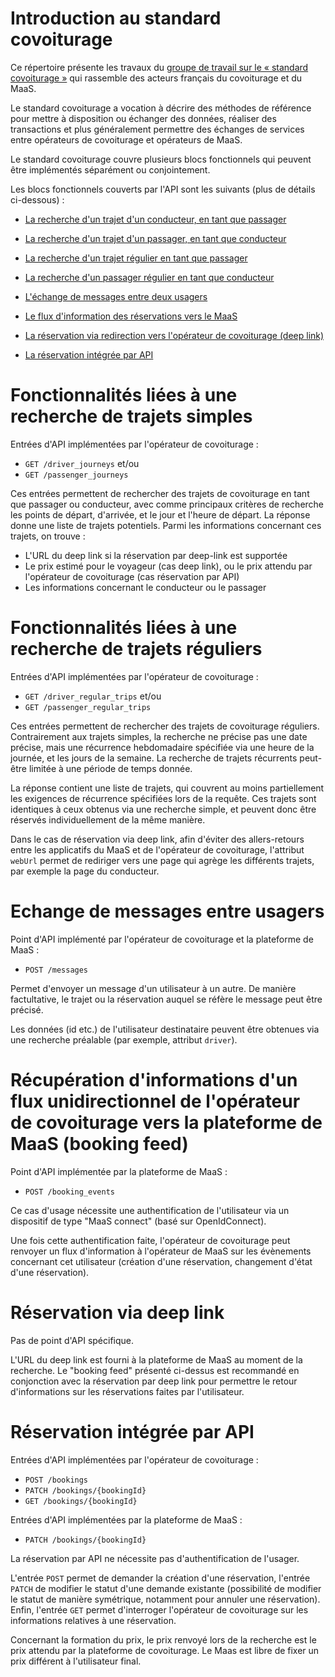 # Introduction au standard covoiturage

Ce répertoire présente les travaux du [groupe de travail sur le « standard covoiturage »](https://wiki.lafabriquedesmobilites.fr/wiki/Standard_Covoiturage)
qui rassemble des acteurs français du covoiturage et du MaaS.

Le standard covoiturage a vocation à décrire des méthodes de référence pour
mettre à disposition ou échanger des données, réaliser des transactions et plus
généralement permettre des échanges de services entre opérateurs de covoiturage
et opérateurs de MaaS.

Le standard covoiturage couvre plusieurs blocs fonctionnels qui peuvent être
implémentés séparément ou conjointement.

Les blocs fonctionnels couverts par l'API sont les suivants (plus de détails
ci-dessous) :

* [La recherche d'un trajet d'un conducteur, en tant que 
  passager](#fonctionnalit%C3%A9s-li%C3%A9es-%C3%A0-une-recherche-de-trajets-simples)
* [La recherche d'un trajet d'un passager, en tant que 
  conducteur](#fonctionnalit%C3%A9s-li%C3%A9es-%C3%A0-une-recherche-de-trajets-simples)
* [La recherche d'un trajet régulier en tant que passager](#fonctionnalit%C3%A9s-li%C3%A9es-%C3%A0-une-recherche-de-trajets-r%C3%A9guliers)
* [La recherche d'un passager régulier en tant que conducteur](#fonctionnalit%C3%A9s-li%C3%A9es-%C3%A0-une-recherche-de-trajets-r%C3%A9guliers)
* [L'échange de messages entre deux usagers](#echange-de-messages-entre-usagers)

* [Le flux d'information des réservations vers le MaaS](#récupération-dinformations-dun-flux-unidirectionnel-de-lopérateur-de-covoiturage-vers-la-plateforme-de-maas-booking-feed)
  
* [La réservation via redirection vers l'opérateur de covoiturage (deep 
  link)](#réservation-via-deep-link)
* [La réservation intégrée par API](#réservation-intégrée-par-api)

# Fonctionnalités liées à une recherche de trajets simples

Entrées d'API implémentées par l'opérateur de covoiturage :

* `GET /driver_journeys` et/ou
* `GET /passenger_journeys`

Ces entrées permettent de rechercher des trajets de covoiturage en tant que 
passager ou conducteur, avec comme principaux critères de recherche les points 
de départ, d'arrivée, et le jour et l'heure de départ. La réponse donne une 
liste de trajets potentiels. Parmi les informations concernant ces trajets, on 
trouve :
 
* L'URL du deep link si la réservation par deep-link est supportée
* Le prix estimé pour le voyageur (cas deep link), ou le prix attendu par 
  l'opérateur de covoiturage (cas réservation par API)
* Les informations concernant le conducteur ou le passager 

# Fonctionnalités liées à une recherche de trajets réguliers

Entrées d'API implémentées par l'opérateur de covoiturage :

* `GET /driver_regular_trips` et/ou
* `GET /passenger_regular_trips`

Ces entrées permettent de rechercher des trajets de covoiturage réguliers.  
Contrairement aux trajets simples, la recherche ne précise pas une date 
précise, mais une récurrence hebdomadaire spécifiée via une heure de la 
journée, et les jours de la semaine. La recherche de trajets récurrents 
peut-être limitée à une période de temps donnée.

La réponse contient une liste de trajets, qui couvrent au moins partiellement 
les exigences de récurrence spécifiées lors de la requête. Ces trajets sont 
identiques à ceux obtenus via une recherche simple, et peuvent donc être 
réservés individuellement de la même manière.

Dans le cas de réservation via deep link, afin d'éviter des allers-retours 
entre les applicatifs du MaaS et de l'opérateur de covoiturage, l'attribut 
`webUrl` permet de rediriger vers une page qui agrège les différents trajets, 
par exemple la page du conducteur.

# Echange de messages entre usagers

Point d'API implémenté par l'opérateur de covoiturage et la plateforme de 
MaaS :

* `POST /messages` 
  
Permet d'envoyer un message d'un utilisateur à un autre. De manière 
factultative, le trajet ou la réservation auquel se réfère le message peut 
être précisé.

Les données (id etc.) de l'utilisateur destinataire peuvent être obtenues via 
une recherche préalable (par exemple, attribut `driver`).  

# Récupération d'informations d'un flux unidirectionnel de l'opérateur de covoiturage vers la plateforme de MaaS (booking feed)

Point d'API implémentée par la plateforme de MaaS :

* `POST /booking_events`

Ce cas d'usage nécessite une authentification de l'utilisateur via un 
dispositif de type "MaaS connect" (basé sur OpenIdConnect).

Une fois cette authentification faite, l'opérateur de covoiturage peut 
renvoyer un flux d'information à l'opérateur de MaaS sur les évènements 
concernant cet utilisateur (création d'une réservation, changement d'état 
d'une réservation).  

# Réservation via deep link

Pas de point d'API spécifique.

L'URL du deep link est fourni à la plateforme de MaaS au moment de la 
recherche. Le "booking feed" présenté ci-dessus est recommandé en conjonction 
avec la réservation par deep link pour permettre le retour d'informations sur 
les réservations faites par l'utilisateur.

# Réservation intégrée par API

Entrées d'API implémentées par l'opérateur de covoiturage :

* `POST /bookings`
* `PATCH /bookings/{bookingId}`
* `GET /bookings/{bookingId}`

Entrées d'API implémentées par la plateforme de MaaS :

* `PATCH /bookings/{bookingId}` 
  
La réservation par API ne nécessite pas d'authentification de l'usager.

L'entrée `POST` permet de demander la création d'une réservation, l'entrée 
`PATCH` de modifier le statut d'une demande existante (possibilité de modifier 
le statut de manière symétrique, notamment pour annuler une réservation).  
Enfin, l'entrée `GET` permet d'interroger l'opérateur de covoiturage sur les 
informations relatives à une réservation.

Concernant la formation du prix, le prix renvoyé lors de la recherche est le 
prix attendu par la plateforme de covoiturage. Le Maas est libre de fixer un 
prix différent à l'utilisateur final. 
